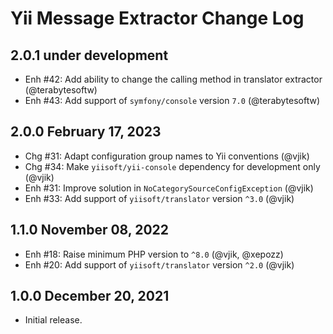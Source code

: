 # Yii Message Extractor Change Log

## 2.0.1 under development

- Enh #42: Add ability to change the calling method in translator extractor (@terabytesoftw)
- Enh #43: Add support of `symfony/console` version `7.0` (@terabytesoftw)

## 2.0.0 February 17, 2023

- Chg #31: Adapt configuration group names to Yii conventions (@vjik)
- Chg #34: Make `yiisoft/yii-console` dependency for development only (@vjik)
- Enh #31: Improve solution in `NoCategorySourceConfigException` (@vjik)
- Enh #33: Add support of `yiisoft/translator` version `^3.0` (@vjik)

## 1.1.0 November 08, 2022

- Enh #18: Raise minimum PHP version to `^8.0` (@vjik, @xepozz)
- Enh #20: Add support of `yiisoft/translator` version `^2.0` (@vjik)

## 1.0.0 December 20, 2021

- Initial release.
